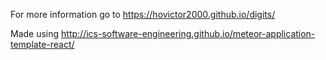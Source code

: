 For more information go to https://hovictor2000.github.io/digits/

Made using http://ics-software-engineering.github.io/meteor-application-template-react/

